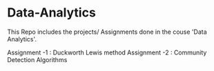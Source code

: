 # Data-Analytics

This Repo includes the projects/ Assignments done in the couse 'Data Analytics'.

Assignment -1 : Duckworth Lewis method
Assignment -2 : Community Detection Algorithms 

